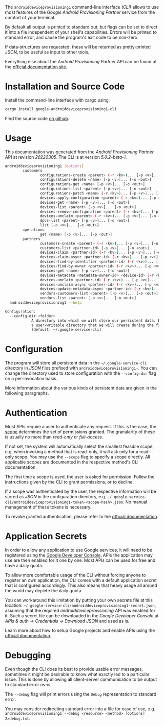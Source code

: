 <!---
DO NOT EDIT !
This file was generated automatically from 'src/generator/templates/cli/README.md.mako'
DO NOT EDIT !
-->
The `androiddeviceprovisioning1` command-line interface *(CLI)* allows to use most features of the *Google Android Provisioning Partner* service from the comfort of your terminal.

By default all output is printed to standard out, but flags can be set to direct it into a file independent of your shell's
capabilities. Errors will be printed to standard error, and cause the program's exit code to be non-zero.

If data-structures are requested, these will be returned as pretty-printed JSON, to be useful as input to other tools.

Everything else about the *Android Provisioning Partner* API can be found at the
[official documentation site](https://developers.google.com/zero-touch/).

# Installation and Source Code

Install the command-line interface with cargo using:

```bash
cargo install google-androiddeviceprovisioning1-cli
```

Find the source code [on github](https://github.com/Byron/google-apis-rs/tree/main/gen/androiddeviceprovisioning1-cli).

# Usage

This documentation was generated from the *Android Provisioning Partner* API at revision *20220305*. The CLI is at version *5.0.2-beta-1*.

```bash
androiddeviceprovisioning1 [options]
        customers
                configurations-create <parent> (-r <kv>)... [-p <v>]... [-o <out>]
                configurations-delete <name> [-p <v>]... [-o <out>]
                configurations-get <name> [-p <v>]... [-o <out>]
                configurations-list <parent> [-p <v>]... [-o <out>]
                configurations-patch <name> (-r <kv>)... [-p <v>]... [-o <out>]
                devices-apply-configuration <parent> (-r <kv>)... [-p <v>]... [-o <out>]
                devices-get <name> [-p <v>]... [-o <out>]
                devices-list <parent> [-p <v>]... [-o <out>]
                devices-remove-configuration <parent> (-r <kv>)... [-p <v>]... [-o <out>]
                devices-unclaim <parent> (-r <kv>)... [-p <v>]... [-o <out>]
                dpcs-list <parent> [-p <v>]... [-o <out>]
                list [-p <v>]... [-o <out>]
        operations
                get <name> [-p <v>]... [-o <out>]
        partners
                customers-create <parent> (-r <kv>)... [-p <v>]... [-o <out>]
                customers-list <partner-id> [-p <v>]... [-o <out>]
                devices-claim <partner-id> (-r <kv>)... [-p <v>]... [-o <out>]
                devices-claim-async <partner-id> (-r <kv>)... [-p <v>]... [-o <out>]
                devices-find-by-identifier <partner-id> (-r <kv>)... [-p <v>]... [-o <out>]
                devices-find-by-owner <partner-id> (-r <kv>)... [-p <v>]... [-o <out>]
                devices-get <name> [-p <v>]... [-o <out>]
                devices-metadata <metadata-owner-id> <device-id> (-r <kv>)... [-p <v>]... [-o <out>]
                devices-unclaim <partner-id> (-r <kv>)... [-p <v>]... [-o <out>]
                devices-unclaim-async <partner-id> (-r <kv>)... [-p <v>]... [-o <out>]
                devices-update-metadata-async <partner-id> (-r <kv>)... [-p <v>]... [-o <out>]
                vendors-customers-list <parent> [-p <v>]... [-o <out>]
                vendors-list <parent> [-p <v>]... [-o <out>]
  androiddeviceprovisioning1 --help

Configuration:
  --config-dir <folder>
            A directory into which we will store our persistent data. Defaults to
            a user-writable directory that we will create during the first invocation.
            [default: ~/.google-service-cli]

```

# Configuration

The program will store all persistent data in the `~/.google-service-cli` directory in *JSON* files prefixed with `androiddeviceprovisioning1-`.  You can change the directory used to store configuration with the `--config-dir` flag on a per-invocation basis.

More information about the various kinds of persistent data are given in the following paragraphs.

# Authentication

Most APIs require a user to authenticate any request. If this is the case, the [scope][scopes] determines the 
set of permissions granted. The granularity of these is usually no more than *read-only* or *full-access*.

If not set, the system will automatically select the smallest feasible scope, e.g. when invoking a
method that is read-only, it will ask only for a read-only scope. 
You may use the `--scope` flag to specify a scope directly. 
All applicable scopes are documented in the respective method's CLI documentation.

The first time a scope is used, the user is asked for permission. Follow the instructions given 
by the CLI to grant permissions, or to decline.

If a scope was authenticated by the user, the respective information will be stored as *JSON* in the configuration
directory, e.g. `~/.google-service-cli/androiddeviceprovisioning1-token-<scope-hash>.json`. No manual management of these tokens
is necessary.

To revoke granted authentication, please refer to the [official documentation][revoke-access].

# Application Secrets

In order to allow any application to use Google services, it will need to be registered using the 
[Google Developer Console][google-dev-console]. APIs the application may use are then enabled for it
one by one. Most APIs can be used for free and have a daily quota.

To allow more comfortable usage of the CLI without forcing anyone to register an own application, the CLI
comes with a default application secret that is configured accordingly. This also means that heavy usage
all around the world may deplete the daily quota.

You can workaround this limitation by putting your own secrets file at this location: 
`~/.google-service-cli/androiddeviceprovisioning1-secret.json`, assuming that the required *androiddeviceprovisioning* API 
was enabled for it. Such a secret file can be downloaded in the *Google Developer Console* at 
*APIs & auth -> Credentials -> Download JSON* and used as is.

Learn more about how to setup Google projects and enable APIs using the [official documentation][google-project-new].


# Debugging

Even though the CLI does its best to provide usable error messages, sometimes it might be desirable to know
what exactly led to a particular issue. This is done by allowing all client-server communication to be 
output to standard error *as-is*.

The `--debug` flag will print errors using the `Debug` representation to standard error.

You may consider redirecting standard error into a file for ease of use, e.g. `androiddeviceprovisioning1 --debug <resource> <method> [options] 2>debug.txt`.


[scopes]: https://developers.google.com/+/api/oauth#scopes
[revoke-access]: http://webapps.stackexchange.com/a/30849
[google-dev-console]: https://console.developers.google.com/
[google-project-new]: https://developers.google.com/console/help/new/
